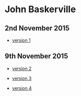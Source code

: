 John Baskerville
================

2nd November 2015
-----------------

- [version 1](https://StuartMcMaw.github.io/john-baskerville/v1.html)


9th November 2015
-----------------

- [version 2](https://StuartMcMaw.github.io/john-baskerville/v2.html)

- [version 3](https://StuartMcMaw.github.io/john-baskerville/v3.html)

- [version 4](https://StuartMcMaw.github.io/john-baskerville/v4.html)